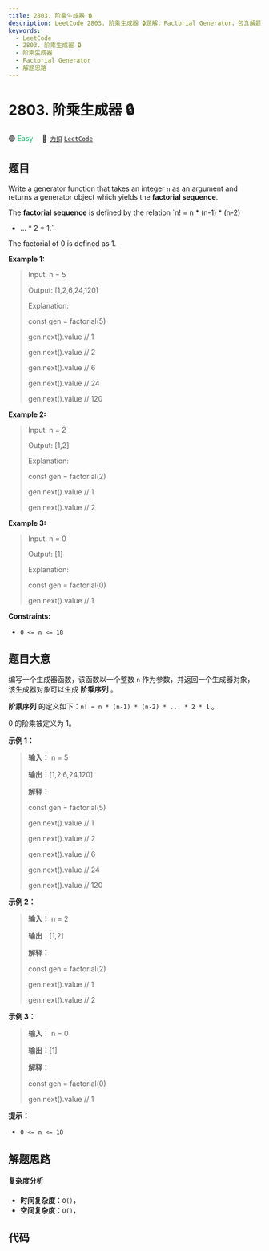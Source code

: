 ```yaml
---
title: 2803. 阶乘生成器 🔒
description: LeetCode 2803. 阶乘生成器 🔒题解，Factorial Generator，包含解题思路、复杂度分析以及完整的 JavaScript 代码实现。
keywords:
  - LeetCode
  - 2803. 阶乘生成器 🔒
  - 阶乘生成器
  - Factorial Generator
  - 解题思路
---
```


# 2803. 阶乘生成器 🔒

🟢 <font color=#15bd66>Easy</font>&emsp; 🔗&ensp;[`力扣`](https://leetcode.cn/problems/factorial-generator) [`LeetCode`](https://leetcode.com/problems/factorial-generator)

## 题目

Write a generator function that takes an integer `n` as an argument and
returns a generator object which yields the **factorial sequence**.

The **factorial sequence**  is defined by the relation `n! = n * (n-1) * (n-2)
* ... * 2 * 1​​​.`

The factorial of 0 is defined as 1.



**Example 1:**

> Input: n = 5
> 
> Output: [1,2,6,24,120]
> 
> Explanation: 
> 
> const gen = factorial(5)
> 
> gen.next().value // 1
> 
> gen.next().value // 2
> 
> gen.next().value // 6
> 
> gen.next().value // 24
> 
> gen.next().value // 120

**Example 2:**

> Input: n = 2
> 
> Output: [1,2]
> 
> Explanation: 
> 
> const gen = factorial(2) 
> 
> gen.next().value // 1 
> 
> gen.next().value // 2 

**Example 3:**

> Input: n = 0
> 
> Output: [1]
> 
> Explanation: 
> 
> const gen = factorial(0) 
> 
> gen.next().value // 1 

**Constraints:**

  * `0 <= n <= 18`


## 题目大意

编写一个生成器函数，该函数以一个整数 `n` 作为参数，并返回一个生成器对象，该生成器对象可以生成 **阶乘序列** 。

**阶乘序列** 的定义如下：`n! = n * (n-1) * (n-2) * ... * 2 * 1` 。

0 的阶乘被定义为 1。



**示例 1：**

> 
> 
> 
> 
> 
> **输入：** n = 5
> 
> **输出：**[1,2,6,24,120]
> 
> **解释：**
> 
> const gen = factorial(5)
> 
> gen.next().value // 1
> 
> gen.next().value // 2
> 
> gen.next().value // 6
> 
> gen.next().value // 24
> 
> gen.next().value // 120
> 
> 

**示例 2：**

> 
> 
> 
> 
> 
> **输入：** n = 2
> 
> **输出：**[1,2]
> 
> **解释：**
> 
> const gen = factorial(2) 
> 
> gen.next().value // 1 
> 
> gen.next().value // 2 
> 
> 

**示例 3：**

> 
> 
> 
> 
> 
> **输入：** n = 0
> 
> **输出：**[1]
> 
> **解释：**
> 
> const gen = factorial(0) 
> 
> gen.next().value // 1 
> 
> 



**提示：**

  * `0 <= n <= 18`


## 解题思路

#### 复杂度分析

- **时间复杂度**：`O()`，
- **空间复杂度**：`O()`，

## 代码

```javascript

```